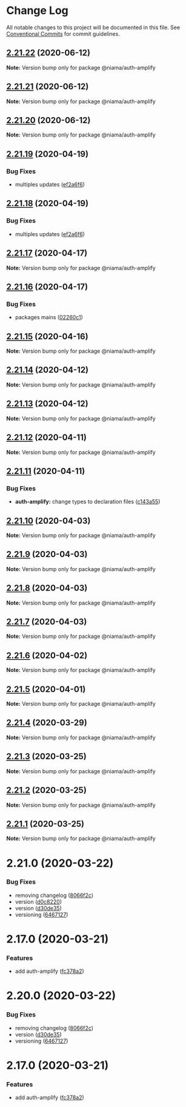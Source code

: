 # Change Log

All notable changes to this project will be documented in this file.
See [Conventional Commits](https://conventionalcommits.org) for commit guidelines.

## [2.21.22](https://github.com/niama-strategies/niama/compare/@niama/auth-amplify@2.21.21...@niama/auth-amplify@2.21.22) (2020-06-12)

**Note:** Version bump only for package @niama/auth-amplify





## [2.21.21](https://github.com/niama-strategies/niama/compare/@niama/auth-amplify@2.21.19...@niama/auth-amplify@2.21.21) (2020-06-12)

**Note:** Version bump only for package @niama/auth-amplify





## [2.21.20](https://github.com/niama-strategies/niama/compare/@niama/auth-amplify@2.21.19...@niama/auth-amplify@2.21.20) (2020-06-12)

**Note:** Version bump only for package @niama/auth-amplify





## [2.21.19](https://github.com/niama-strategies/niama/compare/@niama/auth-amplify@2.21.17...@niama/auth-amplify@2.21.19) (2020-04-19)


### Bug Fixes

* multiples updates ([ef2a6f6](https://github.com/niama-strategies/niama/commit/ef2a6f6f3a2be38cc5aeefe7ad641d61d96dabe4))





## [2.21.18](https://github.com/niama-strategies/niama/compare/@niama/auth-amplify@2.21.17...@niama/auth-amplify@2.21.18) (2020-04-19)


### Bug Fixes

* multiples updates ([ef2a6f6](https://github.com/niama-strategies/niama/commit/ef2a6f6f3a2be38cc5aeefe7ad641d61d96dabe4))





## [2.21.17](https://github.com/niama-strategies/niama/compare/@niama/auth-amplify@2.21.16...@niama/auth-amplify@2.21.17) (2020-04-17)

**Note:** Version bump only for package @niama/auth-amplify





## [2.21.16](https://github.com/niama-strategies/niama/compare/@niama/auth-amplify@2.21.15...@niama/auth-amplify@2.21.16) (2020-04-17)


### Bug Fixes

* packages mains ([02260c1](https://github.com/niama-strategies/niama/commit/02260c19823836b0f3234a330ed25406d8b127a1))





## [2.21.15](https://github.com/niama-strategies/niama/compare/@niama/auth-amplify@2.21.14...@niama/auth-amplify@2.21.15) (2020-04-16)

**Note:** Version bump only for package @niama/auth-amplify





## [2.21.14](https://github.com/niama-strategies/niama/compare/@niama/auth-amplify@2.21.13...@niama/auth-amplify@2.21.14) (2020-04-12)

**Note:** Version bump only for package @niama/auth-amplify





## [2.21.13](https://github.com/niama-strategies/niama/compare/@niama/auth-amplify@2.21.12...@niama/auth-amplify@2.21.13) (2020-04-12)

**Note:** Version bump only for package @niama/auth-amplify





## [2.21.12](https://github.com/niama-strategies/niama/compare/@niama/auth-amplify@2.21.11...@niama/auth-amplify@2.21.12) (2020-04-11)

**Note:** Version bump only for package @niama/auth-amplify





## [2.21.11](https://github.com/niama-strategies/niama/compare/@niama/auth-amplify@2.21.10...@niama/auth-amplify@2.21.11) (2020-04-11)


### Bug Fixes

* **auth-amplify:** change types to declaration files ([c143a55](https://github.com/niama-strategies/niama/commit/c143a55614dbec46bc867f2e3e3359695cef5070))





## [2.21.10](https://github.com/niama-strategies/niama/compare/@niama/auth-amplify@2.21.9...@niama/auth-amplify@2.21.10) (2020-04-03)

**Note:** Version bump only for package @niama/auth-amplify





## [2.21.9](https://github.com/niama-strategies/niama/compare/@niama/auth-amplify@2.21.8...@niama/auth-amplify@2.21.9) (2020-04-03)

**Note:** Version bump only for package @niama/auth-amplify





## [2.21.8](https://github.com/niama-strategies/niama/compare/@niama/auth-amplify@2.21.7...@niama/auth-amplify@2.21.8) (2020-04-03)

**Note:** Version bump only for package @niama/auth-amplify





## [2.21.7](https://github.com/niama-strategies/niama/compare/@niama/auth-amplify@2.21.6...@niama/auth-amplify@2.21.7) (2020-04-03)

**Note:** Version bump only for package @niama/auth-amplify





## [2.21.6](https://github.com/niama-strategies/niama/compare/@niama/auth-amplify@2.21.5...@niama/auth-amplify@2.21.6) (2020-04-02)

**Note:** Version bump only for package @niama/auth-amplify





## [2.21.5](https://github.com/niama-strategies/niama/compare/@niama/auth-amplify@2.21.4...@niama/auth-amplify@2.21.5) (2020-04-01)

**Note:** Version bump only for package @niama/auth-amplify





## [2.21.4](https://github.com/niama-strategies/niama/compare/@niama/auth-amplify@2.21.3...@niama/auth-amplify@2.21.4) (2020-03-29)

**Note:** Version bump only for package @niama/auth-amplify





## [2.21.3](https://github.com/niama-strategies/niama/compare/@niama/auth-amplify@2.21.2...@niama/auth-amplify@2.21.3) (2020-03-25)

**Note:** Version bump only for package @niama/auth-amplify





## [2.21.2](https://github.com/niama-strategies/niama/compare/@niama/auth-amplify@2.21.1...@niama/auth-amplify@2.21.2) (2020-03-25)

**Note:** Version bump only for package @niama/auth-amplify





## [2.21.1](https://github.com/niama-strategies/niama/compare/@niama/auth-amplify@2.21.0...@niama/auth-amplify@2.21.1) (2020-03-25)

**Note:** Version bump only for package @niama/auth-amplify





# 2.21.0 (2020-03-22)


### Bug Fixes

* removing changelog ([8066f2c](https://github.com/niama-strategies/niama/commit/8066f2c143a8e93600d5dab4ab313501e81f7a82))
* version ([d0c8220](https://github.com/niama-strategies/niama/commit/d0c822081680fe0106ebe9b8dd30ce769d102759))
* version ([d30de35](https://github.com/niama-strategies/niama/commit/d30de355da29ccd03916cddcd532e543e5906d0d))
* versioning ([6467127](https://github.com/niama-strategies/niama/commit/6467127550c6c1bfbc0d43ab4d83906695d9d732))



# 2.17.0 (2020-03-21)


### Features

* add auth-amplify ([fc378a2](https://github.com/niama-strategies/niama/commit/fc378a2f303f8befc2fe441fc37799bc4cbf2f71))





# 2.20.0 (2020-03-22)


### Bug Fixes

* removing changelog ([8066f2c](https://github.com/niama-strategies/niama/commit/8066f2c143a8e93600d5dab4ab313501e81f7a82))
* version ([d30de35](https://github.com/niama-strategies/niama/commit/d30de355da29ccd03916cddcd532e543e5906d0d))
* versioning ([6467127](https://github.com/niama-strategies/niama/commit/6467127550c6c1bfbc0d43ab4d83906695d9d732))



# 2.17.0 (2020-03-21)


### Features

* add auth-amplify ([fc378a2](https://github.com/niama-strategies/niama/commit/fc378a2f303f8befc2fe441fc37799bc4cbf2f71))
